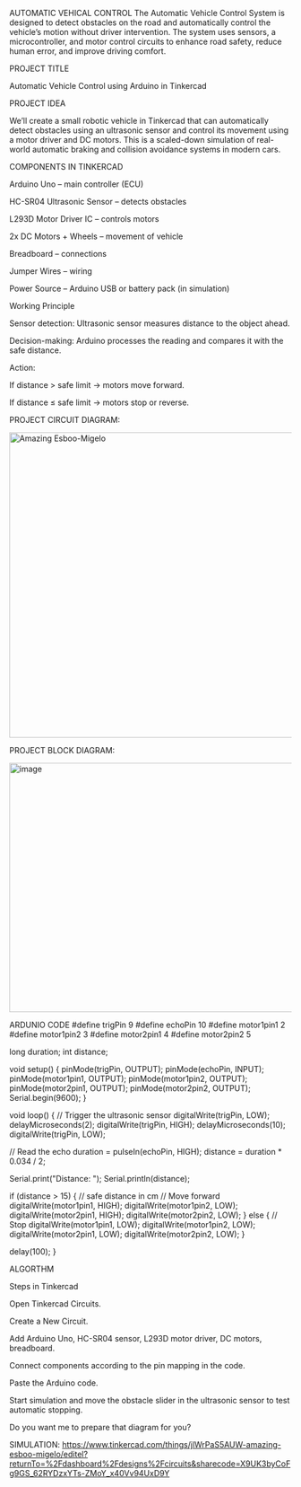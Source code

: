 AUTOMATIC VEHICAL CONTROL
The Automatic Vehicle Control System is designed to detect obstacles on the road and automatically control the vehicle’s motion without driver intervention. The system uses sensors, a microcontroller, and motor control circuits to enhance road safety, reduce human error, and improve driving comfort.  


PROJECT TITLE

Automatic Vehicle Control using Arduino in Tinkercad

PROJECT IDEA

We’ll create a small robotic vehicle in Tinkercad that can automatically detect obstacles using an ultrasonic sensor and control its movement using a motor driver and DC motors. This is a scaled-down simulation of real-world automatic braking and collision avoidance systems in modern cars.

COMPONENTS IN TINKERCAD

Arduino Uno – main controller (ECU)

HC-SR04 Ultrasonic Sensor – detects obstacles

L293D Motor Driver IC – controls motors

2x DC Motors + Wheels – movement of vehicle

Breadboard – connections

Jumper Wires – wiring

Power Source – Arduino USB or battery pack (in simulation)

Working Principle

Sensor detection: Ultrasonic sensor measures distance to the object ahead.

Decision-making: Arduino processes the reading and compares it with the safe distance.

Action:

If distance > safe limit → motors move forward.

If distance ≤ safe limit → motors stop or reverse. 

PROJECT CIRCUIT DIAGRAM:


<img width="1366" height="544" alt="Amazing Esboo-Migelo" src="https://github.com/user-attachments/assets/34fb6d00-ac0a-4130-9580-43356b6537b4" />


PROJECT BLOCK DIAGRAM:


<img width="646" height="444" alt="image" src="https://github.com/user-attachments/assets/0f77f67b-a0e6-44ec-be5d-70ba3f0d06a6" />



ARDUNIO CODE
#define trigPin 9
#define echoPin 10
#define motor1pin1 2
#define motor1pin2 3
#define motor2pin1 4
#define motor2pin2 5

long duration;
int distance;

void setup() {
  pinMode(trigPin, OUTPUT);
  pinMode(echoPin, INPUT);
  pinMode(motor1pin1, OUTPUT);
  pinMode(motor1pin2, OUTPUT);
  pinMode(motor2pin1, OUTPUT);
  pinMode(motor2pin2, OUTPUT);
  Serial.begin(9600);
}

void loop() {
  // Trigger the ultrasonic sensor
  digitalWrite(trigPin, LOW);
  delayMicroseconds(2);
  digitalWrite(trigPin, HIGH);
  delayMicroseconds(10);
  digitalWrite(trigPin, LOW);

  // Read the echo
  duration = pulseIn(echoPin, HIGH);
  distance = duration * 0.034 / 2;

  Serial.print("Distance: ");
  Serial.println(distance);

  if (distance > 15) { // safe distance in cm
    // Move forward
    digitalWrite(motor1pin1, HIGH);
    digitalWrite(motor1pin2, LOW);
    digitalWrite(motor2pin1, HIGH);
    digitalWrite(motor2pin2, LOW);
  } else {
    // Stop
    digitalWrite(motor1pin1, LOW);
    digitalWrite(motor1pin2, LOW);
    digitalWrite(motor2pin1, LOW);
    digitalWrite(motor2pin2, LOW);
  }

  delay(100);
}




ALGORTHM

Steps in Tinkercad

Open Tinkercad Circuits.

Create a New Circuit.

Add Arduino Uno, HC-SR04 sensor, L293D motor driver, DC motors, breadboard.

Connect components according to the pin mapping in the code.

Paste the Arduino code.

Start simulation and move the obstacle slider in the ultrasonic sensor to test automatic stopping.

Do you want me to prepare that diagram for you? 



SIMULATION: 
https://www.tinkercad.com/things/jlWrPaS5AUW-amazing-esboo-migelo/editel?returnTo=%2Fdashboard%2Fdesigns%2Fcircuits&sharecode=X9UK3byCoFg9GS_62RYDzxYTs-ZMoY_x40Vv94UxD9Y

